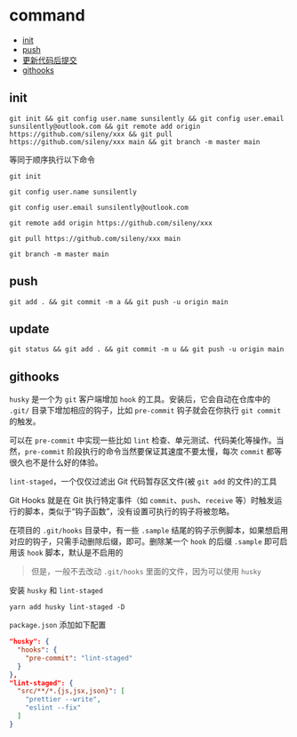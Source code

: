 # command

- [init](#init)
- [push](#push)
- [更新代码后提交](#update)
- [githooks](#githooks)

## init
```
git init && git config user.name sunsilently && git config user.email sunsilently@outlook.com && git remote add origin https://github.com/sileny/xxx && git pull https://github.com/sileny/xxx main && git branch -m master main
```

等同于顺序执行以下命令

```
git init

git config user.name sunsilently

git config user.email sunsilently@outlook.com

git remote add origin https://github.com/sileny/xxx

git pull https://github.com/sileny/xxx main

git branch -m master main
```

## push

```
git add . && git commit -m a && git push -u origin main
```

## update

```
git status && git add . && git commit -m u && git push -u origin main
```

## githooks

`husky` 是一个为 `git` 客户端增加 `hook` 的工具。安装后，它会自动在仓库中的 `.git/` 目录下增加相应的钩子，比如 `pre-commit` 钩子就会在你执行 `git commit` 的触发。

可以在 `pre-commit` 中实现一些比如 `lint` 检查、单元测试、代码美化等操作。当然，`pre-commit` 阶段执行的命令当然要保证其速度不要太慢，每次 `commit` 都等很久也不是什么好的体验。

`lint-staged`，一个仅仅过滤出 Git 代码暂存区文件(被 `git add` 的文件)的工具

Git Hooks 就是在 Git 执行特定事件（如 `commit`、`push`、`receive` 等）时触发运行的脚本，类似于“钩子函数”，没有设置可执行的钩子将被忽略。

在项目的 `.git/hooks` 目录中，有一些 `.sample` 结尾的钩子示例脚本，如果想启用对应的钩子，只需手动删除后缀，即可。删除某一个 `hook` 的后缀 `.sample` 即可启用该 `hook` 脚本，默认是不启用的

>但是，一般不去改动 `.git/hooks` 里面的文件，因为可以使用 `husky`

安装 `husky` 和 `lint-staged`
```
yarn add husky lint-staged -D
```

`package.json` 添加如下配置

```json
"husky": {
  "hooks": {
    "pre-commit": "lint-staged"
  }
},
"lint-staged": {
  "src/**/*.{js,jsx,json}": [
    "prettier --write",
    "eslint --fix"
  ]
}
```
